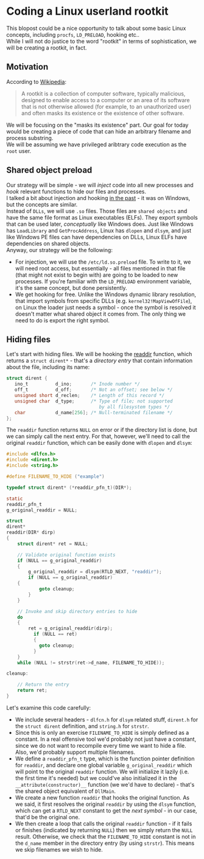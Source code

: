 # Coding a Linux userland rootkit

This blopost could be a nice opportunity to talk about some basic Linux concepts, including `procfs`, `LD_PRELOAD`, hooking etc..  
While I will not do justice to the word "rootkit" in terms of sophistication, we will be creating a rootkit, in fact.

## Motivation
According to [Wikipedia](https://en.wikipedia.org/wiki/Rootkit):
> A rootkit is a collection of computer software, typically malicious, designed to enable access to a computer or an area of its software that is not otherwise allowed (for example, to an unauthorized user) and often masks its existence or the existence of other software.

We will be focusing on the "masks its existence" part. Our goal for today would be creating a piece of code that can hide an arbitrary filename and process substring.  
We will be assuming we have privileged aribtrary code execution as the `root` user.

## Shared object preload
Our strategy will be simple - we will *inject* code into all new processes and *hook* relevant functions to hide our files and processes.  
I talked a bit about injection and hooking [in the past](https://github.com/yo-yo-yo-jbo/injection_and_hooking_intro/) - it was on Windows, but the concepts are similar.  
Instead of `DLLs`, we will use `.so` files. Those files are `shared objects` and have the same file format as Linux executables (ELFs). They export symbols that can be used later, *conceptually* like Windows does.  Just like Windows has `LoadLibrary` and `GetProcAddress`, Linux has `dlopen` and `dlsym`, and just like Windows PE files can have dependencies on DLLs, Linux ELFs have dependencies on shared objects.  
Anyway, our strategy will be the following:
- For injection, we will use the `/etc/ld.so.preload` file. To write to it, we will need root access, but essentially - all files mentioned in that file (that might not exist to begin with) are going to be loaded to new processes. If you're familiar with the `LD_PRELOAD` environment variable, it's the same concept, but done persistently.
- We get hooking for free. Unlike the Windows dynamic library resolution, that import symbols from specific DLLs (e.g. `kernel32!MapViewOfFile`), on Linux the loader just needs a symbol - once the symbol is resolved it doesn't matter what shared object it comes from. The only thing we need to do is export the right symbol.

## Hiding files
Let's start with hiding files. We will be hooking the [readdir](https://man7.org/linux/man-pages/man3/readdir.3.html) function, which returns a `struct dirent*` - that's a *directory entry* that contain information about the file, including its name:

```c
struct dirent {
   ino_t          d_ino;       /* Inode number */
   off_t          d_off;       /* Not an offset; see below */
   unsigned short d_reclen;    /* Length of this record */
   unsigned char  d_type;      /* Type of file; not supported
                                  by all filesystem types */
   char           d_name[256]; /* Null-terminated filename */
};
```

The `readdir` function returns `NULL` on error or if the directory list is done, but we can simply call the next entry. For that, however, we'll need to call the original `readdir` function, which can be easily done with `dlopen` and `dlsym`:

```c
#include <dlfcn.h>
#include <dirent.h>
#include <string.h>

#define FILENAME_TO_HIDE ("example")

typedef struct dirent* (*readdir_pfn_t)(DIR*);

static
readdir_pfn_t
g_original_readdir = NULL;

struct
dirent*
readdir(DIR* dirp)
{
    struct dirent* ret = NULL;

    // Validate original function exists
    if (NULL == g_original_readdir)
    {
        g_original_readdir = dlsym(RTLD_NEXT, "readdir");
        if (NULL == g_original_readdir)
	{
            goto cleanup;
        }
    }

    // Invoke and skip directory entries to hide
    do
    {
        ret = g_original_readdir(dirp);
	      if (NULL == ret)
	      {
            goto cleanup;
	      }
    }
    while (NULL != strstr(ret->d_name, FILENAME_TO_HIDE));

cleanup:

    // Return the entry
    return ret;
}
```

Let's examine this code carefully:
- We include several headers - `dlfcn.h` for `dlsym` related stuff, `dirent.h` for the `struct dirent` definition, and `string.h` for `strstr`.
- Since this is only an exercise `FILENAME_TO_HIDE` is simply defined as a constant. In a real offensive tool we'd probably not just have a constant, since we do not want to recompile every time we want to hide a file. Also, we'd probably support multiple filenames.
- We define a `readdir_pfn_t` type, which is the function pointer definition for `readdir`, and declare one global variable `g_original_readdir` which will point to the original `readdir` function. We will initialize it lazily (i.e. the first time it's needed) but we could've also initialized it in the `__attribute(constructor)__` function (we we'd have to declare) - that's the shared object equivalent of `DllMain`.
- We create a new function `readdir` that hooks the original function. As we said, it first resolves the original `readdir` by using the `dlsym` function, which can get a `RTLD_NEXT` constant to get the *next symbol* - in our case, that'd be the original one.
- We then create a loop that calls the original `readdir` function - if it fails or finishes (indicated by returning `NULL`) then we simply return the `NULL` result. Otherwise, we check that the `FILENAME_TO_HIDE` constant is not in the `d_name` member in the directory entry (by using `strstr`). This means we skip filenames we wish to hide.

